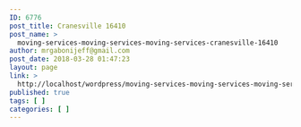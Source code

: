 ```yaml
---
ID: 6776
post_title: Cranesville 16410
post_name: >
  moving-services-moving-services-moving-services-cranesville-16410
author: mrgabonijeff@gmail.com
post_date: 2018-03-28 01:47:23
layout: page
link: >
  http://localhost/wordpress/moving-services-moving-services-moving-services-cranesville-16410/
published: true
tags: [ ]
categories: [ ]
---
```

